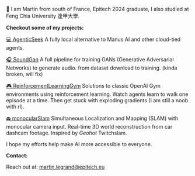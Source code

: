 

👋 I am Martin from south of France, Epitech 2024 graduate, I also studied at Feng Chia University 逢甲大學.

**Checkout some of my projects:**

[💻 AgenticSeek](https://github.com/Fosowl/agenticSeek)
A fully local alternative to Manus AI and other cloud-tied agents.

[🎧 SoundGan](https://github.com/Fosowl/SoundGan)
A full pipeline for training GANs (Generative Adversarial Networks) to generate audio. from dataset download to training. (kinda broken, will fix)

[🎮 ReinforcementLearningGym](https://github.com/Fosowl/ReinforcementLearningGym)
Solutions to classic OpenAI Gym environments using reinforcement learning.
Watch agents learn to walk one episode at a time. Then get stuck with exploding gradients (I am still a noob with rl).

[🚘 monocularSlam](https://github.com/Fosowl/monocularSlam)
Simultaneous Localization and Mapping (SLAM) with monocular camera input.
Real-time 3D world reconstruction from car dashcam footage. Inspired by *Geohot* Twitchslam.

I hope my efforts help make AI more accessible to everyone.

**Contact:**

Reach out at: martin.legrand@epitech.eu
